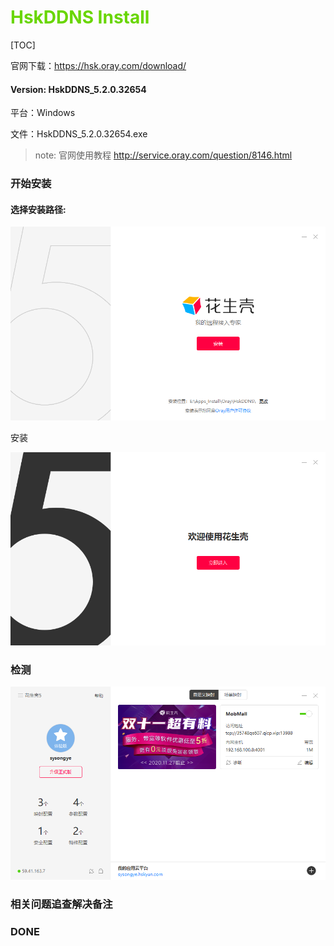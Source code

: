 # <font color=#69D600>HskDDNS Install</font>

[TOC]

官网下载：https://hsk.oray.com/download/

#### Version: HskDDNS_5.2.0.32654

平台：Windows

文件：HskDDNS_5.2.0.32654.exe

> note: 官网使用教程 http://service.oray.com/question/8146.html



### 开始安装

#### 选择安装路径:

![hsk](./images/HskDDNS/HskDDNS001.png "选择安装路径") 

安装

![hsk](./images/HskDDNS/HskDDNS002.png "完成") 



### 检测
![hsk](./images/HskDDNS/HskDDNS003.png "界面") 



### 相关问题追查解决备注




### DONE



